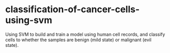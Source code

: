# classification-of-cancer-cells-using-svm
Using SVM to build and train a model using human cell records, and classify cells to whether the samples are benign (mild state) or malignant (evil state).
